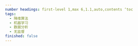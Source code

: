 ```yaml
---
number headings: first-level 1,max 6,1.1,auto,contents ‘toc
tags:
  - 降维算法
  - 机器学习
  - 数据分析
  - 无监督
finished: false
---
```


